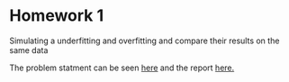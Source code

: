 # Homework 1

Simulating a underfitting and overfitting and compare their results on the same data


The problem statment can be seen [here](https://github.com/cyx01293/EEL5840-Fundamentals-of-Machine-Learning/blob/master/hw01/hw01_questions.pdf) and the report [here.](https://github.com/cyx01293/EEL5840-Fundamentals-of-Machine-Learning/blob/master/hw01/hw01_report.pdf)
